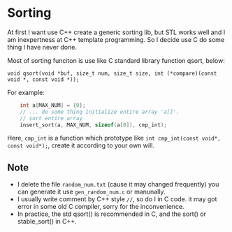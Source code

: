 # Sorting
At first I want use C++ create a generic sorting lib, but STL works well and I am inexpertness at C++ template programming. 
So I decide use C do some thing I have never done.  

Most of sorting funciton is use like C standard library function qsort, below:
```
void qsort(void *buf, size_t num, size_t size, int (*compare)(const void *, const void *));
```

For example:
```c
    int a[MAX_NUM] = {0};
    // ... do some thing initialize entire array 'a[]'.
    // sort entire array
    insert_sort(a, MAX_NUM, sizeof(a[0]), cmp_int);
```

Here, `cmp_int` is a function which prototype like `int cmp_int(const void*, const void*);`, create it according to your own will.

## Note
* I delete the file `random_num.txt` (cause it may changed frequently) you can generate it use `gen_random_num.c` or manunally.  
* I usually write comment by C++ style `//`, so do I in C code. it may got error in some old C compiler, sorry for the inconvenience.  
* In practice, the std qsort() is recommended in C, and the sort() or stable_sort() in C++.
